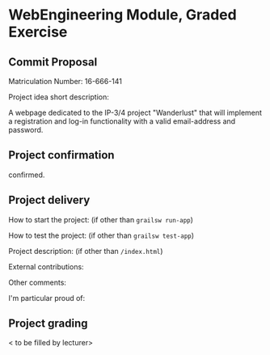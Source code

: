 # WebEngineering Module, Graded Exercise

## Commit Proposal

Matriculation Number: 16-666-141

Project idea short description: 

A webpage dedicated to the IP-3/4 project "Wanderlust" that will 
implement a registration and log-in functionality with a valid email-address
and password.

## Project confirmation

confirmed.


## Project delivery <to be filled by student>

How to start the project: (if other than `grailsw run-app`)

How to test the project:  (if other than `grailsw test-app`)

Project description:      (if other than `/index.html`)

External contributions:

Other comments: 

I'm particular proud of:


## Project grading 

< to be filled by lecturer>
